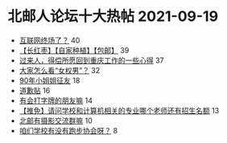 # 北邮人论坛十大热帖 2021-09-19

- [互联网终场了？](https://bbs.byr.cn/article/Job/2141640) 40
- [【长红枣】【自家种植】【包邮】](https://bbs.byr.cn/article/Food/515550) 39
- [过来人，得偿所愿回到重庆工作的一些心得](https://bbs.byr.cn/article/Chongqing/25530) 37
- [大家怎么看“女权男”？](https://bbs.byr.cn/article/Feeling/3177627) 32
- [90年小姐姐征友](https://bbs.byr.cn/article/Friends/2005700) 18
- [道歉贴](https://bbs.byr.cn/article/Picture/3299315) 16
- [有会打字牌的朋友嘛](https://bbs.byr.cn/article/Talking/6300724) 14
- [【推免】请问学校和计算机相关的专业哪个老师还有招生名额](https://bbs.byr.cn/article/AimGraduate/1211010) 13
- [北邮有摄影交流群嘛](https://bbs.byr.cn/article/Photo/268985) 10
- [咱们学校有没有跑步协会呀？](https://bbs.byr.cn/article/Gymnasium/118766) 8


